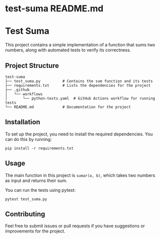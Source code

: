 # test-suma README.md

# Test Suma

This project contains a simple implementation of a function that sums two numbers, along with automated tests to verify its correctness.

## Project Structure

```
test-suma
├── test_suma.py          # Contains the sum function and its tests
├── requirements.txt      # Lists the dependencies for the project
├── .github
│   └── workflows
│       └── python-tests.yaml  # GitHub Actions workflow for running tests
└── README.md             # Documentation for the project
```

## Installation

To set up the project, you need to install the required dependencies. You can do this by running:

```
pip install -r requirements.txt
```

## Usage

The main function in this project is `sumar(a, b)`, which takes two numbers as input and returns their sum. 

You can run the tests using pytest:

```
pytest test_suma.py
```

## Contributing

Feel free to submit issues or pull requests if you have suggestions or improvements for the project.